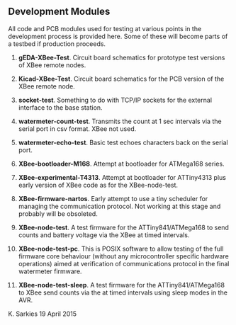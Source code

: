 Development Modules
-------------------

All code and PCB modules used for testing at various points in the development
process is provided here. Some of these will become parts of a testbed if
production proceeds.

1. **gEDA-XBee-Test**. Circuit board schematics for prototype test versions of
   XBee remote nodes.

2. **Kicad-XBee-Test**. Circuit board schematics for the PCB version of the XBee
   remote node.

3. **socket-test**. Something to do with TCP/IP sockets for the external
   interface to the base station.

4. **watermeter-count-test**. Transmits the count at 1 sec intervals via the
   serial port in csv format. XBee not used.

5. **watermeter-echo-test**. Basic test echoes characters back on the serial
   port.

6. **XBee-bootloader-M168**. Attempt at bootloader for ATMega168 series.

7. **XBee-experimental-T4313**. Attempt at bootloader for ATTiny4313 plus early
   version of XBee code as for the XBee-node-test.

8. **XBee-firmware-nartos**. Early attempt to use a tiny scheduler for managing
   the communication protocol. Not working at this stage and probably will be
   obsoleted.

9. **XBee-node-test**. A test firmware for the ATTiny841/ATMega168 to send
   counts and battery voltage via the XBee at timed intervals.

10. **XBee-node-test-pc**. This is POSIX software to allow testing of the full
   firmware core behaviour (without any microcontroller specific hardware
   operations) aimed at verification of communications protocol in the final
   watermeter firmware.

11. **XBee-node-test-sleep**. A test firmware for the ATTiny841/ATMega168 to
   XBee send counts via the at timed intervals using sleep modes in the AVR.

K. Sarkies
19 April 2015

